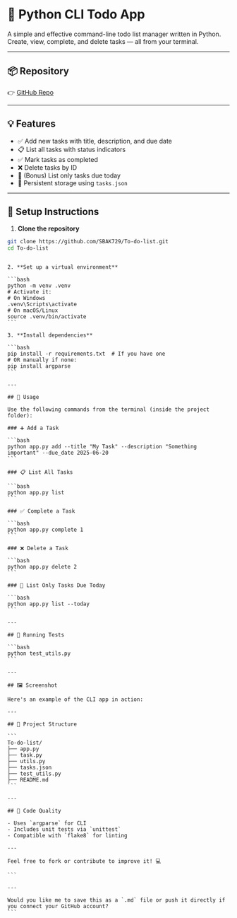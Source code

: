 # 📝 Python CLI Todo App

A simple and effective command-line todo list manager written in Python. Create, view, complete, and delete tasks — all from your terminal.

---

## 📦 Repository

👉 [GitHub Repo](https://github.com/SBAK729/To-do-list.git)

---

## 💡 Features

- ✅ Add new tasks with title, description, and due date
- 📋 List all tasks with status indicators
- ✅ Mark tasks as completed
- ❌ Delete tasks by ID
- 📅 (Bonus) List only tasks due today
- 💾 Persistent storage using `tasks.json`

---

## 🔧 Setup Instructions

1. **Clone the repository**

```bash
git clone https://github.com/SBAK729/To-do-list.git
cd To-do-list
```

````

2. **Set up a virtual environment**

```bash
python -m venv .venv
# Activate it:
# On Windows
.venv\Scripts\activate
# On macOS/Linux
source .venv/bin/activate
```

3. **Install dependencies**

```bash
pip install -r requirements.txt  # If you have one
# OR manually if none:
pip install argparse
```

---

## 🚀 Usage

Use the following commands from the terminal (inside the project folder):

### ➕ Add a Task

```bash
python app.py add --title "My Task" --description "Something important" --due_date 2025-06-20
```

### 📋 List All Tasks

```bash
python app.py list
```

### ✅ Complete a Task

```bash
python app.py complete 1
```

### ❌ Delete a Task

```bash
python app.py delete 2
```

### 📅 List Only Tasks Due Today

```bash
python app.py list --today
```

---

## 🧪 Running Tests

```bash
python test_utils.py
```

---

## 🖼️ Screenshot

Here's an example of the CLI app in action:

---

## 📁 Project Structure

```
To-do-list/
├── app.py
├── task.py
├── utils.py
├── tasks.json
├── test_utils.py
├── README.md
```

---

## 🧼 Code Quality

- Uses `argparse` for CLI
- Includes unit tests via `unittest`
- Compatible with `flake8` for linting

---

Feel free to fork or contribute to improve it! 💻

```

---

Would you like me to save this as a `.md` file or push it directly if you connect your GitHub account?
```
````
